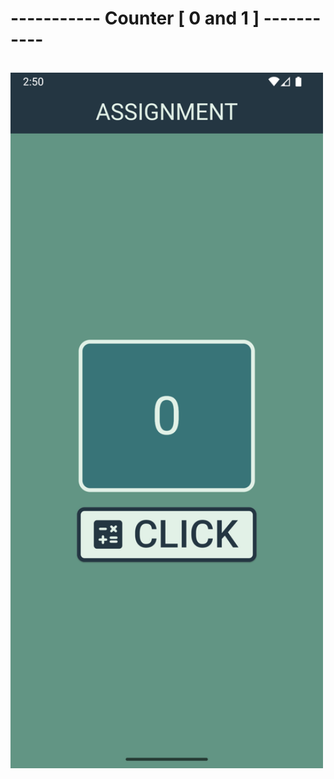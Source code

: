# ----------- Counter [ 0 and 1 ] -----------
<br>
<img src="../images/Counter.png" style="width:500px">